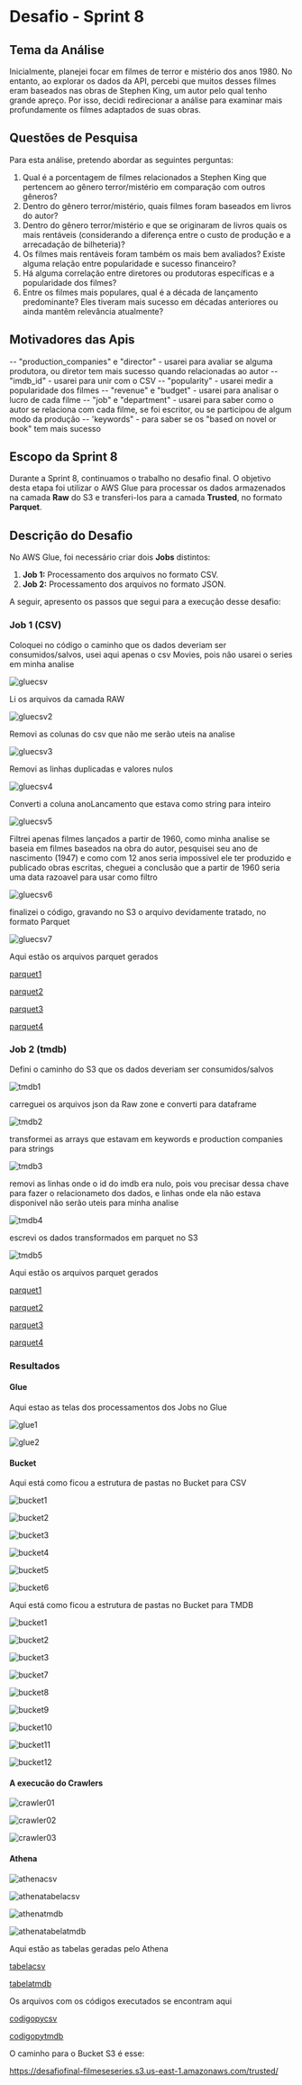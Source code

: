 # Desafio - Sprint 8

## Tema da Análise
Inicialmente, planejei focar em filmes de terror e mistério dos anos 1980. No entanto, ao explorar os dados da API, percebi que muitos desses filmes eram baseados nas obras de Stephen King, um autor pelo qual tenho grande apreço. Por isso, decidi redirecionar a análise para examinar mais profundamente os filmes adaptados de suas obras.

## Questões de Pesquisa
Para esta análise, pretendo abordar as seguintes perguntas:

1. Qual é a porcentagem de filmes relacionados a Stephen King que pertencem ao gênero terror/mistério em comparação com outros gêneros?
2. Dentro do gênero terror/mistério, quais filmes foram baseados em livros do autor?
3. Dentro do gênero terror/mistério e que se originaram de livros quais os mais rentáveis (considerando a diferença entre o custo de produção e a arrecadação de bilheteria)?
4. Os filmes mais rentáveis foram também os mais bem avaliados? Existe alguma relação entre popularidade e sucesso financeiro?
5. Há alguma correlação entre diretores ou produtoras específicas e a popularidade dos filmes?
6. Entre os filmes mais populares, qual é a década de lançamento predominante? Eles tiveram mais sucesso em décadas anteriores ou ainda mantêm relevância atualmente?

## Motivadores das Apis 

-- "production_companies" e "director" - usarei para avaliar se alguma produtora, ou diretor tem mais sucesso quando relacionadas ao autor
-- "imdb_id" - usarei para unir com o CSV
-- "popularity" - usarei medir a popularidade dos filmes
-- "revenue" e "budget" - usarei para analisar o lucro de cada filme
-- "job" e "department" - usarei para saber como o autor se relaciona com cada filme, se foi escritor, ou se participou de algum modo da produção
-- 'keywords" - para saber se os "based on novel or book" tem mais sucesso

## Escopo da Sprint 8

Durante a Sprint 8, continuamos o trabalho no desafio final. O objetivo desta etapa foi utilizar o AWS Glue para processar os dados armazenados na camada **Raw** do S3 e transferi-los para a camada **Trusted**, no formato **Parquet**.

## Descrição do Desafio

No AWS Glue, foi necessário criar dois **Jobs** distintos:

1. **Job 1:** Processamento dos arquivos no formato CSV.
2. **Job 2:** Processamento dos arquivos no formato JSON.

A seguir, apresento os passos que segui para a execução desse desafio:

### Job 1 (CSV)

Coloquei no código o caminho que os dados deveriam ser consumidos/salvos, usei aqui apenas o csv Movies, pois não usarei o series em minha analise 

![gluecsv](../Evidencias/evidencias%20codigos/csv/csv1.png)

Li os arquivos da camada RAW

![gluecsv2](../Evidencias/evidencias%20codigos/csv/csv2.png)

Removi as colunas do csv que não me serão uteis na analise 

![gluecsv3](../Evidencias/evidencias%20codigos/csv/csv3.png)


Removi as linhas duplicadas e valores nulos

![gluecsv4](../Evidencias/evidencias%20codigos/csv/csv4.png)

Converti a coluna anoLancamento que estava como string para inteiro 

![gluecsv5](../Evidencias/evidencias%20codigos/csv/csv5.png)

Filtrei apenas filmes lançados a partir de 1960, como minha analise se baseia em filmes baseados na obra do autor, pesquisei seu ano de nascimento (1947) e como com 12 anos seria impossivel ele ter produzido e publicado obras escritas, cheguei a conclusão que a partir de 1960 seria uma data razoavel para usar como filtro

![gluecsv6](../Evidencias/evidencias%20codigos/csv/csv6.png)

finalizei o código, gravando no S3 o arquivo devidamente tratado, no formato Parquet

![gluecsv7](../Evidencias/evidencias%20codigos/csv/csv7.png)

Aqui estão os arquivos parquet gerados

[parquet1](../Desafio/parquet/parquetlocal/part-00000-022bb22b-9acc-4df5-92ee-ad969fcb92c0-c000.snappy.parquet)

[parquet2](../Desafio/parquet/parquetlocal/part-00001-022bb22b-9acc-4df5-92ee-ad969fcb92c0-c000.snappy.parquet)

[parquet3](../Desafio/parquet/parquetlocal/part-00002-022bb22b-9acc-4df5-92ee-ad969fcb92c0-c000.snappy.parquet)

[parquet4](../Desafio/parquet/parquetlocal/part-00003-022bb22b-9acc-4df5-92ee-ad969fcb92c0-c000.snappy.parquet)



### Job 2 (tmdb)

Defini o caminho do S3 que os dados deveriam ser consumidos/salvos

![tmdb1](../Evidencias/evidencias%20codigos/tmdb/tmdb1.png)

carreguei os arquivos json da Raw zone e converti para dataframe

![tmdb2](../Evidencias/evidencias%20codigos/tmdb/tmdb2.png)

transformei as arrays que estavam em keywords e production companies para strings

![tmdb3](../Evidencias/evidencias%20codigos/tmdb/tmdb3.png)

removi as linhas onde o id do imdb era nulo, pois vou precisar dessa chave para fazer o relacionameto dos dados, e linhas onde ela não estava disponivel não serão uteis para minha analise

![tmdb4](../Evidencias/evidencias%20codigos/tmdb/tmdb4.png)

escrevi os dados transformados em parquet no S3

![tmdb5](../Evidencias/evidencias%20codigos/tmdb/tmdb5.png)

Aqui estão os arquivos parquet gerados

[parquet1](../Desafio/parquet/parquettmdb/part-00000-3bc83858-442b-4f85-b8e4-45aa6ee6b986-c000.snappy.parquet)

[parquet2](../Desafio/parquet/parquettmdb/part-00001-3bc83858-442b-4f85-b8e4-45aa6ee6b986-c000.snappy.parquet)

[parquet3](../Desafio/parquet/parquettmdb/part-00002-3bc83858-442b-4f85-b8e4-45aa6ee6b986-c000.snappy.parquet)

[parquet4](../Desafio/parquet/parquettmdb/part-00003-3bc83858-442b-4f85-b8e4-45aa6ee6b986-c000.snappy.parquet)


### Resultados

#### Glue

Aqui estao as telas dos processamentos dos Jobs no Glue

![glue1](../Evidencias/gluecsv01.png)

![glue2](../Evidencias/gluetmdb01.png)

#### Bucket 

Aqui está como ficou a estrutura de pastas no Bucket para CSV

![bucket1](../Evidencias/bucket01.png)

![bucket2](../Evidencias/bucket02.png)

![bucket3](../Evidencias/bucket03.png)

![bucket4](../Evidencias/bucket04.png)

![bucket5](../Evidencias/bucket05.png)

![bucket6](../Evidencias/bucket06.png)

Aqui está como ficou a estrutura de pastas no Bucket para TMDB

![bucket1](../Evidencias/bucket01.png)

![bucket2](../Evidencias/bucket02.png)

![bucket3](../Evidencias/bucket03.png)

![bucket7](../Evidencias/bucket07.png)

![bucket8](../Evidencias/bucket08.png)

![bucket9](../Evidencias/bucket09.png)

![bucket10](../Evidencias/bucket10.png)

![bucket11](../Evidencias/bucket11.png)

![bucket12](../Evidencias/bucket12.png)

#### A execucão do Crawlers 

![crawler01](../Evidencias/Crawler.png)

![crawler02](../Evidencias/crawler02.png)

![crawler03](../Evidencias/crawler03.png)

#### Athena

![athenacsv](../Evidencias/athenalocal.png)

![athenatabelacsv](../Evidencias/athenalocaltabela.png)

![athenatmdb](../Evidencias/athenatmdb.png)

![athenatabelatmdb](../Evidencias/athenatmdbtabela.png)

Aqui estão as tabelas geradas pelo Athena

[tabelacsv](../Desafio/tabelasathena/localathena.csv)

[tabelatmdb](../Desafio/tabelasathena/tmdbathena.csv)

Os arquivos com os códigos executados se encontram aqui

[codigopycsv](../Desafio/arquivospy/jobcsv.py)

[codigopytmdb](../Desafio/arquivospy/jobtmdb.py)

O caminho para o Bucket S3 é esse:

https://desafiofinal-filmeseseries.s3.us-east-1.amazonaws.com/trusted/













    



